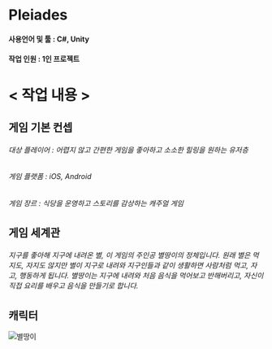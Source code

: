 # Pleiades

#### 사용언어 및 툴 : C#, Unity
#### 작업 인원 : 1인 프로젝트

# < 작업 내용 >
## 게임 기본 컨셉
###### 대상 플레이어 : 어렵지 않고 간편한 게임을 좋아하고 소소한 힐링을 원하는 유저층
###### 게임 플랫폼 : iOS, Android
###### 게임 장르 : 식당을 운영하고 스토리를 감상하는 캐주얼 게임

## 게임 세계관
###### 지구를 좋아해 지구에 내려온 별, 이 게임의 주인공 별땅이의 정체입니다. 원래 별은 먹지도, 자지도 않지만 별이 지구로 내려와 지구인들과 같이 생활하면 사람처럼 먹고, 자고, 행동하게 됩니다. 별땅이는 지구에 내려와 처음 음식을 먹어보고 반해버리고, 자신이 직접 요리를 배우고 음식을 만들기로 합니다.

## 캐릭터
![별땅이](https://user-images.githubusercontent.com/75113789/101164123-0868e680-3678-11eb-8e91-a587d40d0d83.png)
